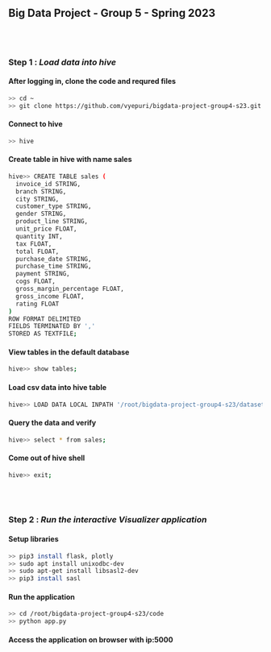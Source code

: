 
## Big Data Project - Group 5 - Spring 2023



<br/><br/>
### Step 1 : *Load data into hive*

#### After logging in, clone the code and requred files
```sh
>> cd ~
>> git clone https://github.com/vyepuri/bigdata-project-group4-s23.git
```

#### Connect to hive

```sh
>> hive
```

#### Create table in hive with name sales 
```sh
hive>> CREATE TABLE sales (
  invoice_id STRING,
  branch STRING,
  city STRING,
  customer_type STRING,
  gender STRING,
  product_line STRING,
  unit_price FLOAT,
  quantity INT,
  tax FLOAT,
  total FLOAT,
  purchase_date STRING,
  purchase_time STRING,
  payment STRING,
  cogs FLOAT,
  gross_margin_percentage FLOAT,
  gross_income FLOAT,
  rating FLOAT
)
ROW FORMAT DELIMITED
FIELDS TERMINATED BY ','
STORED AS TEXTFILE;
```
#### View tables in the default database
```sh
hive>> show tables;
```
#### Load csv data into hive table
```sh
hive>> LOAD DATA LOCAL INPATH '/root/bigdata-project-group4-s23/dataset/sales.csv' OVERWRITE INTO TABLE sales;
```

#### Query the data and verify
```sh
hive>> select * from sales;
```

#### Come out of hive shell
```sh
hive>> exit;
```

<br/><br/>




### Step 2 : *Run the interactive Visualizer application*

#### Setup libraries
```sh
>> pip3 install flask, plotly
>> sudo apt install unixodbc-dev
>> sudo apt-get install libsasl2-dev
>> pip3 install sasl
```

#### Run the application
```sh
>> cd /root/bigdata-project-group4-s23/code
>> python app.py
```


#### Access the application on browser with ip:5000

  
  <br/><br/>
